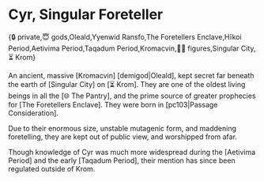 # Cyr, Singular Foreteller

{🔒 private,😇 gods,Oleald,Yyenwid Ransfo,The Foretellers Enclave,Hīkoi Period,Aetivima Period,Taqadum Period,Kromacvin,🧑‍🔬 figures,Singular City,⏳ Krom}

An ancient, massive [Kromacvin] [demigod|Oleald], kept secret far beneath the earth of [Singular City] on [⏳ Krom]. They are one of the oldest living beings in all the [🌐 The Pantry], and the prime source of greater prophecies for [The Foretellers Enclave]. They were born in [pc103|Passage Consideration].

Due to their enormous size, unstable mutagenic form, and maddening foretelling, they are kept out of public view, and worshipped from afar.

Though knowledge of Cyr was much more widespread during the [Aetivima Period] and the early [Taqadum Period], their mention has since been regulated outside of Krom.
